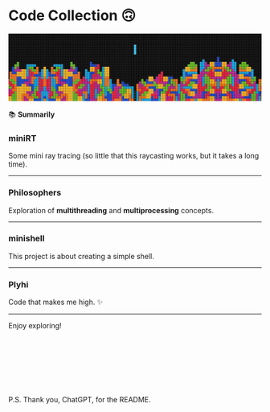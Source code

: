 # Code Collection 🙃

![Beautiful header image][HeaderImg]

[HeaderImg]: ~for_readme/header.jpg

📚 **Summarily**

### **miniRT**
Some mini ray tracing (so little that this raycasting works, but it takes a long time).

---

### **Philosophers**
Exploration of **multithreading** and **multiprocessing** concepts.

---

### **minishell**
This project is about creating a simple shell.

---

### **Plyhi**
Code that makes me high. ✨

---

Enjoy exploring!

<br>
<br>
<br>
<br>
<br>
<br>

P.S.
Thank you, ChatGPT, for the README.
